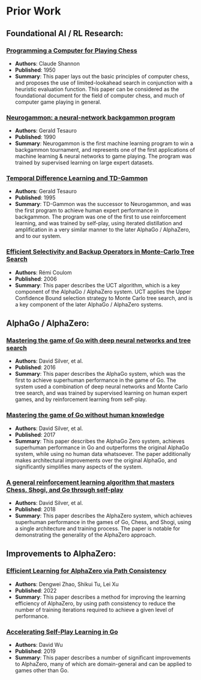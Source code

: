 # Prior Work

## Foundational AI / RL Research:

### [Programming a Computer for Playing Chess](http://www.tandfonline.com/doi/abs/10.1080/14786445008521796)

- **Authors**: Claude Shannon
- **Published**: 1950
- **Summary**: This paper lays out the basic principles of computer chess, and proposes the use of limited-lookahead search in conjunction with a heuristic evaluation function. This paper can be considered as the foundational document for the field of computer chess, and much of computer game playing in general.

### [Neurogammon: a neural-network backgammon program](http://ieeexplore.ieee.org/document/5726779/)

- **Authors**: Gerald Tesauro
- **Published**: 1990
- **Summary**: Neurogammon is the first machine learning program to win a backgammon tournament, and represents one of the first applications of machine learning & neural networks to game playing. The program was trained by supervised learning on large expert datasets.

### [Temporal Difference Learning and TD-Gammon](https://dl.acm.org/doi/10.1145/203330.203343)

- **Authors**: Gerald Tesauro
- **Published**: 1995
- **Summary**: TD-Gammon was the successor to Neurogammon, and was the first program to achieve human expert performance in backgammon. The program was one of the first to use reinforcement learning, and was trained by self-play, using iterated distillation and amplification in a very similar manner to the later AlphaGo / AlphaZero, and to our system.

### [Efficient Selectivity and Backup Operators in Monte-Carlo Tree Search](https://inria.hal.science/inria-00116992)

- **Authors**: Rémi Coulom
- **Published**: 2006
- **Summary**: This paper describes the UCT algorithm, which is a key component of the AlphaGo / AlphaZero system. UCT applies the Upper Confidence Bound selection strategy to Monte Carlo tree search, and is a key component of the later AlphaGo / AlphaZero systems.

## AlphaGo / AlphaZero:

### [Mastering the game of Go with deep neural networks and tree search](https://doi.org/10.1038/nature16961)

- **Authors**: David Silver, et al.
- **Published**: 2016
- **Summary**: This paper describes the AlphaGo system, which was the first to achieve superhuman performance in the game of Go. The system used a combination of deep neural networks and Monte Carlo tree search, and was trained by supervised learning on human expert games, and by reinforcement learning from self-play.

### [Mastering the game of Go without human knowledge](https://doi.org/10.1038/nature24270)

- **Authors**: David Silver, et al.
- **Published**: 2017
- **Summary**: This paper describes the AlphaGo Zero system, achieves superhuman performance in Go and outperforms the original AlphaGo system, while using no human data whatsoever. The paper additionally makes architectural improvements over the original AlphaGo, and significantly simplifies many aspects of the system.

### [A general reinforcement learning algorithm that masters Chess, Shogi, and Go through self-play](https://doi.org/10.1126/science.aar6404)

- **Authors**: David Silver, et al.
- **Published**: 2018
- **Summary**: This paper describes the AlphaZero system, which achieves superhuman performance in the games of Go, Chess, and Shogi, using a single architecture and training process. The paper is notable for demonstrating the generality of the AlphaZero approach.

## Improvements to AlphaZero:

### [Efficient Learning for AlphaZero via Path Consistency](https://proceedings.mlr.press/v162/zhao22h.html)

- **Authors**: Dengwei Zhao, Shikui Tu, Lei Xu
- **Published**: 2022
- **Summary**: This paper describes a method for improving the learning efficiency of AlphaZero, by using path consistency to reduce the number of training iterations required to achieve a given level of performance.

### [Accelerating Self-Play Learning in Go](https://arxiv.org/abs/1902.10565)

- **Authors**: David Wu
- **Published**: 2019
- **Summary**: This paper describes a number of significant improvements to AlphaZero, many of which are domain-general and can be applied to games other than Go.